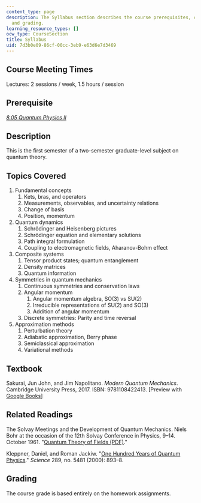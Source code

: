 ```yaml
---
content_type: page
description: The Syllabus section describes the course prerequisites, content, requirements,
  and grading.
learning_resource_types: []
ocw_type: CourseSection
title: Syllabus
uid: 7d3b0e09-86cf-00cc-3eb9-e63d6e7d3469
---
```


Course Meeting Times
--------------------

Lectures: 2 sessions / week, 1.5 hours / session

Prerequisite
------------

[_8.05 Quantum Physics II_](/courses/8-05-quantum-physics-ii-fall-2013)

Description
-----------

This is the first semester of a two-semester graduate-level subject on quantum theory.

Topics Covered
--------------

1.  Fundamental concepts
    1.  Kets, bras, and operators
    2.  Measurements, observables, and uncertainty relations
    3.  Change of basis
    4.  Position, momentum
2.  Quantum dynamics
    1.  Schrödinger and Heisenberg pictures
    2.  Schrödinger equation and elementary solutions
    3.  Path integral formulation
    4.  Coupling to electromagnetic fields, Aharanov-Bohm effect
3.  Composite systems
    1.  Tensor product states; quantum entanglement
    2.  Density matrices
    3.  Quantum information
4.  Symmetries in quantum mechanics
    1.  Continuous symmetries and conservation laws
    2.  Angular momentum
        1.  Angular momentum algebra, SO(3) vs SU(2)
        2.  Irreducible representations of SU(2) and SO(3)
        3.  Addition of angular momentum
    3.  Discrete symmetries: Parity and time reversal
5.  Approximation methods
    1.  Perturbation theory
    2.  Adiabatic approximation, Berry phase
    3.  Semiclassical approximation
    4.  Variational methods

Textbook
--------

Sakurai, Jun John, and Jim Napolitano. _Modern Quantum Mechanics_. Cambridge University Press, 2017. ISBN: 9781108422413. \[Preview with [Google Books](http://books.google.com/books?id=010yDwAAQBAJ&pg=PAfrontcover)\]

Related Readings
----------------

The Solvay Meetings and the Development of Quantum Mechanics. Niels Bohr at the occasion of the 12th Solvay Conference in Physics, 9–14. October 1961. "[Quantum Theory of Fields (PDF)](http://www.solvayinstitutes.be/pdf/Niels_Bohr.pdf)."

Kleppner, Daniel, and Roman Jackiw. "[One Hundred Years of Quantum Physics](https://doi.org/10.1126/science.289.5481.893)." _Science_ 289, no. 5481 (2000): 893–8.

Grading
-------

The course grade is based entirely on the homework assignments.